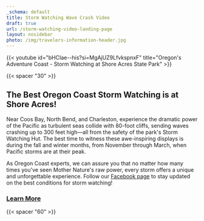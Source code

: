 ```yaml
---
_schema: default
title: Storm Watching Wave Crash Video
draft: true
url: /storm-watching-video-landing-page
layout: nosidebar
photo: /img/travelers-information-header.jpg
---
```

{{< youtube id="bHCIae--his?si=MgAjUZ9LfvkspnxF" title="Oregon's Adventure Coast - Storm Watching at Shore Acres State Park" >}}

{{< spacer "30" >}}

## The Best Oregon Coast Storm Watching is at Shore Acres!

Near Coos Bay, North Bend, and Charleston, experience the dramatic power of the Pacific as turbulent seas collide with 80-foot cliffs, sending waves crashing up to 300 feet high—all from the safety of the park's Storm Watching Hut. The best time to witness these awe-inspiring displays is during the fall and winter months, from November through March, when Pacific storms are at their peak.

As Oregon Coast experts, we can assure you that no matter how many times you've seen Mother Nature's raw power, every storm offers a unique and unforgettable experience. Follow our [Facebook page](https://www.facebook.com/OregonsAdventureCoast) to stay updated on the best conditions for storm watching!

### <a class="learn-more-anywhere-btn" target="" href="/storm-watching">Learn More</a>

{{< spacer "60" >}}